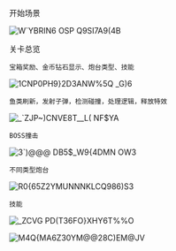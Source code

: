   开始场景
  
                            
![W`YBRIN6 OSP Q9SI7A9(4B](https://github.com/user-attachments/assets/9db07b61-f63b-49c3-9ac8-c513f3e74c95)


  关卡总览

    宝箱奖励、金币钻石显示、炮台类型、技能


![1CNP0PH9}2D3ANW%5Q _G)6](https://github.com/user-attachments/assets/2149a21a-5ea3-4d60-8681-263df1cc9941)


    鱼类刷新，发射子弹，检测碰撞，处理逻辑，释放特效


  ![_`ZJP~)CNVE8T__L( NF$YA](https://github.com/user-attachments/assets/4bc608d6-9133-480c-9bcf-2d356326427b)


    BOSS撞击
    

  ![3`)@@@ DB5$_W9{4DMN OW3](https://github.com/user-attachments/assets/cbb9c7a6-177c-4ef0-88cc-edf4fc5bc486)


    不同类型炮台


  ![R0{65Z2YMUNNNKLCQ986)S3](https://github.com/user-attachments/assets/a3758138-89ed-46e6-9b59-d263c5d4bb6b)


    技能


  ![_ZCVG PD(T36FO}XHY6T%%O](https://github.com/user-attachments/assets/7e3750d9-1237-494f-80cb-ff9023166e2a)


  ![M4Q{MA6Z30YM@@28C)EM@JV](https://github.com/user-attachments/assets/89034687-2136-4cce-9ff1-bfc90db4994c)







    
